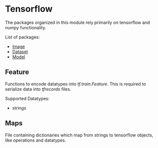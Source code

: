 # Tensorflow

The packages organized in this module rely primarily on tensorflow and numpy functionality.

List of packages:
*   [Image](Image)
*   [Dataset](Dataset)
*   [Model](Model)

## Feature

Functions to encode datatypes into *tf.train.Feature*. This is required to serialize data into *tfrecords* files.

Supported Datatypes:
* strings

## Maps

File containing dictionaries which map from strings to tensorflow objects, like operations and datatypes.
